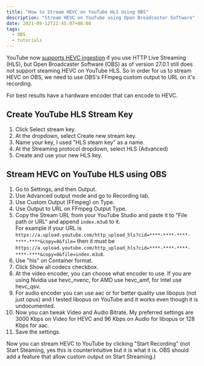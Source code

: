 ```yaml
---
title: "How to Stream HEVC on YouTube HLS Using OBS"
description: "Stream HEVC on YouTube using Open Broadcaster Software"
date: 2021-09-12T22:45:07+08:00
tags:
  - OBS
  - tutorials
---
```

YouTube now [supports HEVC ingestion](https://developers.google.com/youtube/v3/live/guides/ingestion-protocol-comparison) if you use HTTP Live Streaming (HLS), but Open Broadcaster Software (OBS) as of version 27.0.1 still does not support steaming HEVC on YouTube HLS. So in order for us to stream HEVC on OBS, we need to use OBS's FFmpeg custom output to URL on it's recording.

For best results have a hardware encoder that can encode to HEVC.

## Create YouTube HLS Stream Key
1. Click Select stream key.
2. At the dropdown, select Create new stream key.
3. Name your key, I used "HLS steam key" as a name.
4. At the Streaming protocol dropdown, select HLS (Advanced)
5. Create and use your new HLS key.

## Stream HEVC on YouTube HLS using OBS
1. Go to Settings, and then Output.
2. Use Advanced output mode and go to Recording tab.
3. Use Custom Output (FFmpeg) on Type.
4. Use Output to URL on FFmpeg Output Type.
5. Copy the Stream URL from your YouTube Studio and paste it to "File path or URL" and append `index.m3u8` to it.\
For example if your URL is `https://a.upload.youtube.com/http_upload_hls?cid=****-****-****-****-****&copy=0&file=` then it must be `https://a.upload.youtube.com/http_upload_hls?cid=****-****-****-****-****&copy=0&file=index.m3u8`.
6. Use "hls" on Container format.
7. Click Show all codecs checkbox.
8. At the video encoder, you can choose what encoder to use. If you are using Nvidia use hevc_nvenc, for AMD use hevc_amf, for Intel use hevc_qsv.
9. For audio encoder you can use aac or for better quality use libopus (not just opus) and I tested libopus on YouTube and it works even though it is undocumented.
10. Now you can tweak Video and Audio Bitrate. My preferred settings are 3000 Kbps on Video for HEVC and 96 Kbps on Audio for libopus or 128 Kbps for aac.
11. Save the settings.

Now you can stream HEVC to YouTube by clicking "Start Recording" (not Start Steaming, yes this is counterintuitive but it is what it is. OBS should add a feature that allow custom output on Start Streaming.)